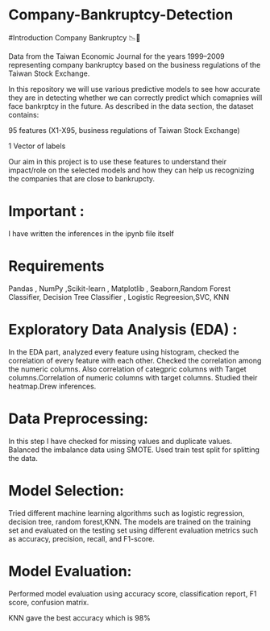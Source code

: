 # Company-Bankruptcy-Detection
#Introduction
Company Bankruptcy 📉💸


Data from the Taiwan Economic Journal for the years 1999–2009 representing company bankruptcy based on the business regulations of the Taiwan Stock Exchange.

In this repository we will use various predictive models to see how accurate they are in detecting whether we can correctly predict which comapnies will face bankrptcy in the future. As described in the data section, the dataset contains:

95 features (X1-X95, business regulations of Taiwan Stock Exchange)

1 Vector of labels

Our aim in this project is to use these features to understand their impact/role on the selected models and how they can help us recognizing the companies that are close to bankrupcty.
# Important :
 I have written the inferences in the ipynb file itself
# Requirements

Pandas , NumPy ,Scikit-learn , Matplotlib , Seaborn,Random Forest Classifier, Decision Tree Classifier , Logistic Regreesion,SVC, KNN

# Exploratory Data Analysis (EDA) :

In the EDA part, analyzed every feature using histogram, checked the correlation of every feature with each other. Checked the correlation among the numeric columns. 
Also correlation of categpric columns with Target columns.Correlation of numeric columns with target columns. Studied their heatmap.Drew inferences.


# Data Preprocessing:
In this step I have checked for missing values and duplicate values. Balanced the imbalance data using SMOTE. Used train test split for splitting the data.


# Model Selection:
Tried different machine learning algorithms such as logistic regression, decision tree, random forest,KNN. The models are trained on the training set and evaluated on the testing set using different evaluation metrics such as accuracy, precision, recall, and F1-score.

# Model Evaluation:
 Performed model evaluation using accuracy score, classification report, F1 score, confusion matrix.  
 
 KNN gave the best accuracy which is 98%
